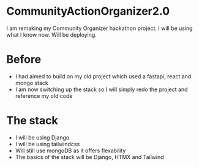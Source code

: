 # CommunityActionOrganizer2.0
I am remaking my Community Organizer hackathon project. I will be using what I know now. Will be deploying. 

# Before
- I had aimed to build on my old project which used a fastapi, react and mongo stack 
- I am now switching up the stack so I will simply redo the project and reference my old code

# The stack
- I will be using Django 
- I will be using tailwindcss
- Will still use mongoDB as it offers flexability
- The basics of the stack will be Django, HTMX and Tailwind
